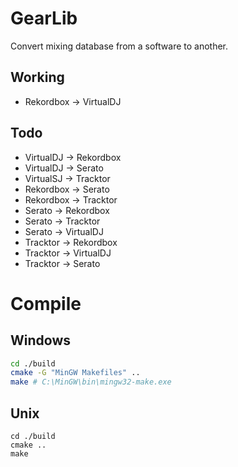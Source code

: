 # GearLib

Convert mixing database from a software to another.

## Working
- Rekordbox -> VirtualDJ

## Todo
- VirtualDJ -> Rekordbox
- VirtualDJ -> Serato
- VirtualSJ -> Tracktor
- Rekordbox -> Serato
- Rekordbox -> Tracktor
- Serato -> Rekordbox
- Serato -> Tracktor
- Serato -> VirtualDJ
- Tracktor -> Rekordbox
- Tracktor -> VirtualDJ
- Tracktor -> Serato

# Compile

## Windows
```bash
cd ./build
cmake -G "MinGW Makefiles" ..
make # C:\MinGW\bin\mingw32-make.exe
```

## Unix
```shell
cd ./build
cmake ..
make
```